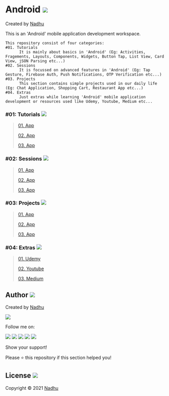 # Android <img src="https://github.com/iamnadhu/Android-N14/blob/master/Resources/android-icon.png">
Created by [Nadhu](https://github.com/iamnadhu)

This is an 'Android' mobile application development workspace.


```
This repository consist of four categories:
#01. Tutorials
      It is mainly about basics in 'Android' (Eg: Activities, Fragements, Layouts, Components, Widgets, Button Tap, List View, Card View, jSON Parsing etc...)
#02. Sessions
      It is focussed on advanced features in 'Android' (Eg: Tap Gesture, Firebase Auth, Push Notifications, OTP Verification etc...)
#03. Projects
      This section contains simple projects used in our daily life (Eg: Chat Application, Shopping Cart, Restaurant App etc...)
#04. Extras
      Just extras while learning 'Android' mobile application development or resources used like Udemy, Youtube, Medium etc...
```


### #01: Tutorials <img src="https://github.com/iamnadhu/Android-N14/blob/master/Resources/tutorials-icon.png">
>
> [01. App](https://github.com/iamnadhu/Android-N14)
>
> [02. App](https://github.com/iamnadhu/Android-N14)
>
> [03. App](https://github.com/iamnadhu/Android-N14)
>

### #02: Sessions <img src="https://github.com/iamnadhu/Android-N14/blob/master/Resources/sessions-icon.png">
>
> [01. App](https://github.com/iamnadhu/Android-N14)
>
> [02. App](https://github.com/iamnadhu/Android-N14)
>
> [03. App](https://github.com/iamnadhu/Android-N14)
>

### #03: Projects <img src="https://github.com/iamnadhu/Android-N14/blob/master/Resources/projects-icon.png">
>
> [01. App](https://github.com/iamnadhu/Android-N14)
>
> [02. App](https://github.com/iamnadhu/Android-N14)
>
> [03. App](https://github.com/iamnadhu/Android-N14)
>

### #04: Extras <img src="https://github.com/iamnadhu/Android-N14/blob/master/Resources/extras-icon.png">
>
> [01. Udemy](https://github.com/iamnadhu/Android-N14)
>
> [02. Youtube](https://github.com/iamnadhu/Android-N14)
>
> [03. Medium](https://github.com/iamnadhu/Android-N14)
>


## Author [<img src="https://github.com/iamnadhu/Utilities-N14/blob/main/icons/auther-icon.png">](https://github.com/iamnadhu)
Created by [Nadhu](https://github.com/iamnadhu)

[<img src="https://github.com/iamnadhu/Utilities-N14/blob/main/icons/nadhu-icon.jpg">](https://github.com/iamnadhu)

Follow me on: 

[<img src="https://github.com/iamnadhu/Utilities-N14/blob/main/icons/telegram-icon.png">](https://t.me/iamnadhu)
[<img src="https://github.com/iamnadhu/Utilities-N14/blob/main/icons/instagram-icon.png">](https://www.instagram.com/iamnadhu/)
[<img src="https://github.com/iamnadhu/Utilities-N14/blob/main/icons/whatsapp-icon.png">](https://api.whatsapp.com/send?phone=917293451396&lang=en)
[<img src="https://github.com/iamnadhu/Utilities-N14/blob/main/icons/linkedin-icon.png">](https://www.linkedin.com/in/iamnadhu/)
[<img src="https://github.com/iamnadhu/Utilities-N14/blob/main/icons/facebook-icon.png">](https://www.facebook.com/iamnadhu/)


Show your support!

Please ⭐️   this repository if this section helped you!


## License <img src="https://github.com/iamnadhu/Utilities-N14/blob/main/icons/license-icon.png">
Copyright © 2021 [Nadhu](https://github.com/iamnadhu)
